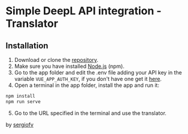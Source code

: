 # Simple DeepL API integration - Translator

## Installation

1. Download or clone the [repository](https://github.com/sergiofv/translator.git).
2. Make sure you have installed [Node.js](https://nodejs.org/en/download/) (npm).
3. Go to the app folder and edit the .env file adding your API key in the variable ```VUE_APP_AUTH_KEY```, if you don't have one get it [here](https://www.deepl.com/docs-api/accessing-the-api/authentication/).
4. Open a terminal in the app folder, install the app and run it:
```bash
npm install
npm run serve
```
5. Go to the URL specified in the terminal and use the translator.

by [sergiofv](sfvsound@gmail.com)
